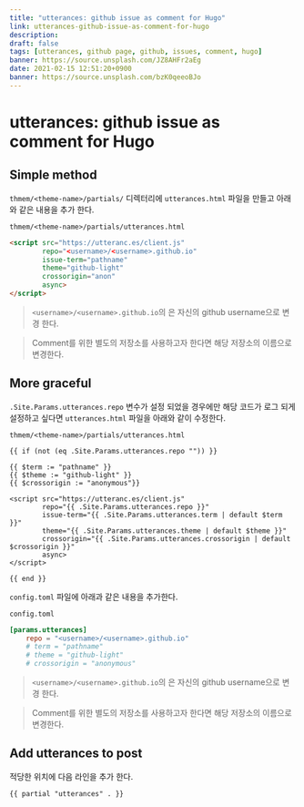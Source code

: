 ```yaml
---
title: "utterances: github issue as comment for Hugo"
link: utterances-github-issue-as-comment-for-hugo
description: 
draft: false
tags: [utterances, github page, github, issues, comment, hugo]
banner: https://source.unsplash.com/JZ8AHFr2aEg
date: 2021-02-15 12:51:20+0900
banner: https://source.unsplash.com/bzK0qeeoBJo
---
```


# utterances: github issue as comment for Hugo


## Simple method
`thmem/<theme-name>/partials/` 디렉터리에 `utterances.html` 파일을 만들고 아래 와 같은 내용을 추가 한다.  


`thmem/<theme-name>/partials/utterances.html`

```html
<script src="https://utteranc.es/client.js"
        repo="<username>/<username>.github.io"
        issue-term="pathname" 
        theme="github-light"
        crossorigin="anon"
        async>
</script>
```
> `<username>/<username>.github.io`의 <username>은 자신의 github username으로 변경 한다. 

> Comment를 위한 별도의 저장소를 사용하고자 한다면 해당 저장소의 이름으로 변경한다. 

## More graceful 

`.Site.Params.utterances.repo` 변수가 설정 되었을 경우에만 해당 코드가 로그 되게 설정하고 싶다면 `utterances.html` 파일을 아래와 같이 수정한다. 


`thmem/<theme-name>/partials/utterances.html`

```go-html-template
{{ if (not (eq .Site.Params.utterances.repo "")) }}

{{ $term := "pathname" }}
{{ $theme := "github-light" }}
{{ $crossorigin := "anonymous"}}

<script src="https://utteranc.es/client.js"
        repo="{{ .Site.Params.utterances.repo }}"
        issue-term="{{ .Site.Params.utterances.term | default $term }}" 
        theme="{{ .Site.Params.utterances.theme | default $theme }}"
        crossorigin="{{ .Site.Params.utterances.crossorigin | default $crossorigin }}"
        async>
</script>

{{ end }}
```

`config.toml` 파일에 아래과 같은 내용을 추가한다.

`config.toml`
```toml
[params.utterances]
    repo = "<username>/<username>.github.io"
    # term = "pathname"
    # theme = "github-light"
    # crossorigin = "anonymous"
```
> `<username>/<username>.github.io`의 <username>은 자신의 github username으로 변경 한다. 

> Comment를 위한 별도의 저장소를 사용하고자 한다면 해당 저장소의 이름으로 변경한다. 


## Add utterances to post

적당한 위치에 다음 라인을 추가 한다. 

```go-html-template
{{ partial "utterances" . }}
```
